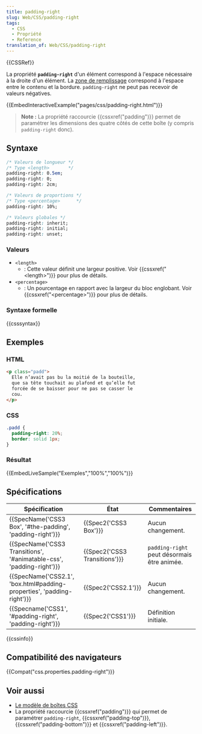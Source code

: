 ```yaml
---
title: padding-right
slug: Web/CSS/padding-right
tags:
  - CSS
  - Propriété
  - Reference
translation_of: Web/CSS/padding-right
---
```

{{CSSRef}}

La propriété **`padding-right`** d'un élément correspond à l'espace nécessaire à la droite d'un élément. La [zone de remplissage](/fr/Apprendre/CSS/Les_bases/Le_mod%C3%A8le_de_bo%C3%AEte "http://developer.mozilla.org/en/CSS/Box_model#padding") correspond à l'espace entre le contenu et la bordure. `padding-right` ne peut pas recevoir de valeurs négatives.

{{EmbedInteractiveExample("pages/css/padding-right.html")}}

> **Note :** La propriété raccourcie {{cssxref("padding")}} permet de paramétrer les dimensions des quatre côtés de cette boîte (y compris `padding-right` donc).

## Syntaxe

```css
/* Valeurs de longueur */
/* Type <length>       */
padding-right: 0.5em;
padding-right: 0;
padding-right: 2cm;

/* Valeurs de proportions */
/* Type <percentage>      */
padding-right: 10%;

/* Valeurs globales */
padding-right: inherit;
padding-right: initial;
padding-right: unset;
```

### Valeurs

- `<length>`
  - : Cette valeur définit une largeur positive. Voir {{cssxref("&lt;length&gt;")}} pour plus de détails.
- `<percentage>`
  - : Un pourcentage en rapport avec la largeur du bloc englobant. Voir {{cssxref("&lt;percentage&gt;")}} pour plus de détails.

### Syntaxe formelle

{{csssyntax}}

## Exemples

### HTML

```html
<p class="padd">
  Elle n’avait pas bu la moitié de la bouteille,
  que sa tête touchait au plafond et qu’elle fut
  forcée de se baisser pour ne pas se casser le
  cou.
</p>
```

### CSS

```css
.padd {
  padding-right: 20%;
  border: solid 1px;
}
```

### Résultat

{{EmbedLiveSample("Exemples","100%","100%")}}

## Spécifications

| Spécification                                                                                | État                                     | Commentaires                                |
| -------------------------------------------------------------------------------------------- | ---------------------------------------- | ------------------------------------------- |
| {{SpecName('CSS3 Box', '#the-padding', 'padding-right')}}                 | {{Spec2('CSS3 Box')}}             | Aucun changement.                           |
| {{SpecName('CSS3 Transitions', '#animatable-css', 'padding-right')}} | {{Spec2('CSS3 Transitions')}} | `padding-right` peut désormais être animée. |
| {{SpecName('CSS2.1', 'box.html#padding-properties', 'padding-right')}} | {{Spec2('CSS2.1')}}                 | Aucun changement.                           |
| {{Specname('CSS1', '#padding-right', 'padding-right')}}                     | {{Spec2('CSS1')}}                 | Définition initiale.                        |

{{cssinfo}}

## Compatibilité des navigateurs

{{Compat("css.properties.padding-right")}}

## Voir aussi

- [Le modèle de boîtes CSS](/fr/Apprendre/CSS/Introduction_à_CSS/Le_modèle_de_boîte)
- La propriété raccourcie {{cssxref("padding")}} qui permet de paramétrer `padding-right`, {{cssxref("padding-top")}}, {{cssxref("padding-bottom")}} et {{cssxref("padding-left")}}.
